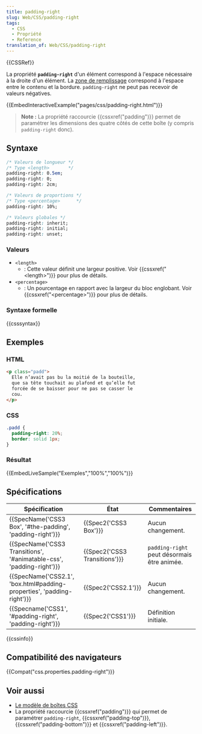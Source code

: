 ```yaml
---
title: padding-right
slug: Web/CSS/padding-right
tags:
  - CSS
  - Propriété
  - Reference
translation_of: Web/CSS/padding-right
---
```

{{CSSRef}}

La propriété **`padding-right`** d'un élément correspond à l'espace nécessaire à la droite d'un élément. La [zone de remplissage](/fr/Apprendre/CSS/Les_bases/Le_mod%C3%A8le_de_bo%C3%AEte "http://developer.mozilla.org/en/CSS/Box_model#padding") correspond à l'espace entre le contenu et la bordure. `padding-right` ne peut pas recevoir de valeurs négatives.

{{EmbedInteractiveExample("pages/css/padding-right.html")}}

> **Note :** La propriété raccourcie {{cssxref("padding")}} permet de paramétrer les dimensions des quatre côtés de cette boîte (y compris `padding-right` donc).

## Syntaxe

```css
/* Valeurs de longueur */
/* Type <length>       */
padding-right: 0.5em;
padding-right: 0;
padding-right: 2cm;

/* Valeurs de proportions */
/* Type <percentage>      */
padding-right: 10%;

/* Valeurs globales */
padding-right: inherit;
padding-right: initial;
padding-right: unset;
```

### Valeurs

- `<length>`
  - : Cette valeur définit une largeur positive. Voir {{cssxref("&lt;length&gt;")}} pour plus de détails.
- `<percentage>`
  - : Un pourcentage en rapport avec la largeur du bloc englobant. Voir {{cssxref("&lt;percentage&gt;")}} pour plus de détails.

### Syntaxe formelle

{{csssyntax}}

## Exemples

### HTML

```html
<p class="padd">
  Elle n’avait pas bu la moitié de la bouteille,
  que sa tête touchait au plafond et qu’elle fut
  forcée de se baisser pour ne pas se casser le
  cou.
</p>
```

### CSS

```css
.padd {
  padding-right: 20%;
  border: solid 1px;
}
```

### Résultat

{{EmbedLiveSample("Exemples","100%","100%")}}

## Spécifications

| Spécification                                                                                | État                                     | Commentaires                                |
| -------------------------------------------------------------------------------------------- | ---------------------------------------- | ------------------------------------------- |
| {{SpecName('CSS3 Box', '#the-padding', 'padding-right')}}                 | {{Spec2('CSS3 Box')}}             | Aucun changement.                           |
| {{SpecName('CSS3 Transitions', '#animatable-css', 'padding-right')}} | {{Spec2('CSS3 Transitions')}} | `padding-right` peut désormais être animée. |
| {{SpecName('CSS2.1', 'box.html#padding-properties', 'padding-right')}} | {{Spec2('CSS2.1')}}                 | Aucun changement.                           |
| {{Specname('CSS1', '#padding-right', 'padding-right')}}                     | {{Spec2('CSS1')}}                 | Définition initiale.                        |

{{cssinfo}}

## Compatibilité des navigateurs

{{Compat("css.properties.padding-right")}}

## Voir aussi

- [Le modèle de boîtes CSS](/fr/Apprendre/CSS/Introduction_à_CSS/Le_modèle_de_boîte)
- La propriété raccourcie {{cssxref("padding")}} qui permet de paramétrer `padding-right`, {{cssxref("padding-top")}}, {{cssxref("padding-bottom")}} et {{cssxref("padding-left")}}.
